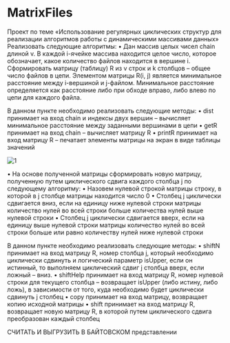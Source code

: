 # MatrixFiles

Проект по теме «Использование регулярных циклических структур для реализации алгоритмов работы с динамическими массивами данных»
Реализовать следующие алгоритмы:
•	Дан массив целых чисел chain длиной v. В каждой i-ячейке массива находится целое число, которое обозначает, какое количество файлов находится в вершине i. Сформировать матрицу (таблицу) R из v строк и k столбцов – общее число файлов в цепи. Элементом матрицы R(i, j) является минимальное расстояние между i-вершиной и j-файлом. Минимальное расстояние определяется как расстояние либо при обходе вправо, либо влево по цепи для каждого файла.

В данном пункте необходимо реализовать следующие методы:
•	dist принимает на вход chain и индексы двух вершин – вычисляет минимальное расстояние между заданными вершинами в цепи 
•	getR принимает на вход chain – вычисляет матрицу R
•	printR принимает на вход матрицу R – печатает элементы матрицы на экран в виде таблицы значений

![1](https://user-images.githubusercontent.com/79397536/130139322-ee628339-e09f-40ff-99e2-2f74df85f2ee.PNG)

•	На основе полученной матрицы сформировать новую матрицу, полученную путем циклического сдвига каждого столбца j по следующему алгоритму: 
•	Назовем нулевой строкой матрицы строку, в которой в j столбце матрицы находится число 0
•	Столбец j циклически сдвигается вниз, если на единицу ниже нулевой строки матрицы количество нулей во всей строки больше количества нулей выше нулевой строки
•	Столбец j циклически сдвигается вверх, если на единицу выше нулевой строки матрицы количество нулей во всей строки больше или равно количеству нулей ниже нулевой строки

В данном пункте необходимо реализовать следующие методы:
•	shiftN принимает на вход матрицу R, номер столбца j, который необходимо циклически сдвинуть и логический параметр isUpper, если он истинный, то выполняем циклический сдвиг j столбца вверх, если ложный – вниз.
•	shiftHelp принимает на вход матрицу R, номер нулевой строки для текущего столбца – возвращает isUpper (либо истину, либо ложь), в зависимости от того, куда необходимо будет циклически сдвинуть j столбец
•	copy принимает на вход матрицу, возвращает копию исходной матрицы
•	shift принимает на вход матрицу R, возвращает новую матрицу R, в которой путем циклического сдвига преобразован каждый столбец

CЧИТАТЬ И ВЫГРУЗИТЬ В БАЙТОВСКОМ представлении
